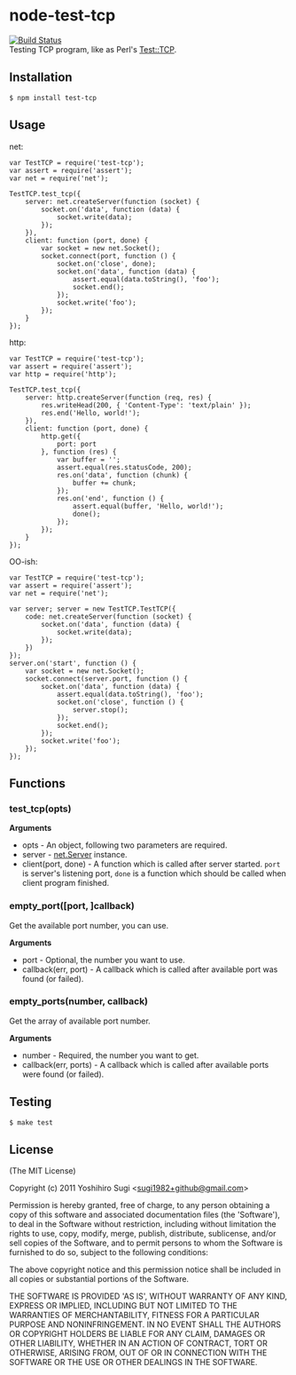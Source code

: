 # node-test-tcp #

[![Build Status](https://secure.travis-ci.org/sugyan/node-test-tcp.png?branch=master)](http://travis-ci.org/sugyan/node-test-tcp)<br>
Testing TCP program, like as Perl's [Test::TCP](http://search.cpan.org/~tokuhirom/Test-TCP/).

## Installation ##

    $ npm install test-tcp

## Usage ##

net:

    var TestTCP = require('test-tcp');
    var assert = require('assert');
    var net = require('net');
    
    TestTCP.test_tcp({
        server: net.createServer(function (socket) {
            socket.on('data', function (data) {
                socket.write(data);
            });
        }),
        client: function (port, done) {
            var socket = new net.Socket();
            socket.connect(port, function () {
                socket.on('close', done);
                socket.on('data', function (data) {
                    assert.equal(data.toString(), 'foo');
                    socket.end();
                });
                socket.write('foo');
            });
        }
    });

http:

    var TestTCP = require('test-tcp');
    var assert = require('assert');
    var http = require('http');
    
    TestTCP.test_tcp({
        server: http.createServer(function (req, res) {
            res.writeHead(200, { 'Content-Type': 'text/plain' });
            res.end('Hello, world!');
        }),
        client: function (port, done) {
            http.get({
                port: port
            }, function (res) {
                var buffer = '';
                assert.equal(res.statusCode, 200);
                res.on('data', function (chunk) {
                    buffer += chunk;
                });
                res.on('end', function () {
                    assert.equal(buffer, 'Hello, world!');
                    done();
                });
            });
        }
    });

OO-ish:

    var TestTCP = require('test-tcp');
    var assert = require('assert');
    var net = require('net');
    
    var server; server = new TestTCP.TestTCP({
        code: net.createServer(function (socket) {
            socket.on('data', function (data) {
                socket.write(data);
            });
        })
    });
    server.on('start', function () {
        var socket = new net.Socket();
        socket.connect(server.port, function () {
            socket.on('data', function (data) {
                assert.equal(data.toString(), 'foo');
                socket.on('close', function () {
                    server.stop();
                });
                socket.end();
            });
            socket.write('foo');
        });
    });

## Functions ##

### test_tcp(opts) ###

__Arguments__

* opts - An object, following two parameters are required.
 * server - [net.Server](http://nodejs.org/docs/v0.4.12/api/net.html#net.Server) instance.
 * client(port, done) - A function which is called after server started. `port` is server's listening port, `done` is a function which should be called when client program finished.

### empty_port([port, ]callback) ###

Get the available port number, you can use.

__Arguments__

* port - Optional, the number you want to use.
* callback(err, port) - A callback which is called after available port was found (or failed).

### empty_ports(number, callback) ###

Get the array of available port number.

__Arguments__

* number - Required, the number you want to get.
* callback(err, ports) - A callback which is called after available ports were found (or failed).

## Testing ##

    $ make test

## License ##

(The MIT License)

Copyright (c) 2011 Yoshihiro Sugi &lt;sugi1982+github@gmail.com&gt;

Permission is hereby granted, free of charge, to any person obtaining
a copy of this software and associated documentation files (the
'Software'), to deal in the Software without restriction, including
without limitation the rights to use, copy, modify, merge, publish,
distribute, sublicense, and/or sell copies of the Software, and to
permit persons to whom the Software is furnished to do so, subject to
the following conditions:

The above copyright notice and this permission notice shall be
included in all copies or substantial portions of the Software.

THE SOFTWARE IS PROVIDED 'AS IS', WITHOUT WARRANTY OF ANY KIND,
EXPRESS OR IMPLIED, INCLUDING BUT NOT LIMITED TO THE WARRANTIES OF
MERCHANTABILITY, FITNESS FOR A PARTICULAR PURPOSE AND NONINFRINGEMENT.
IN NO EVENT SHALL THE AUTHORS OR COPYRIGHT HOLDERS BE LIABLE FOR ANY
CLAIM, DAMAGES OR OTHER LIABILITY, WHETHER IN AN ACTION OF CONTRACT,
TORT OR OTHERWISE, ARISING FROM, OUT OF OR IN CONNECTION WITH THE
SOFTWARE OR THE USE OR OTHER DEALINGS IN THE SOFTWARE.
